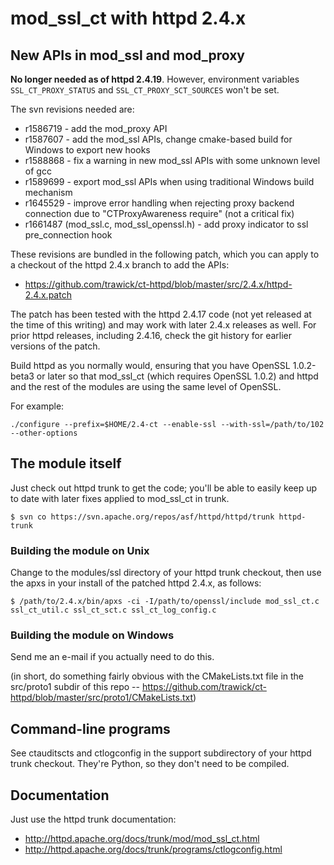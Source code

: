 mod\_ssl\_ct with httpd 2.4.x
=============================

## New APIs in mod_ssl and mod_proxy

**No longer needed as of httpd 2.4.19**.  However, environment variables ``SSL_CT_PROXY_STATUS`` and
``SSL_CT_PROXY_SCT_SOURCES`` won't be set.

The svn revisions needed are:

* r1586719 - add the mod_proxy API
* r1587607 - add the mod_ssl APIs, change cmake-based build for Windows to export new hooks
* r1588868 - fix a warning in new mod_ssl APIs with some unknown level of gcc
* r1589699 - export mod\_ssl APIs when using traditional Windows build mechanism
* r1645529 - improve error handling when rejecting proxy backend connection due to "CTProxyAwareness require" (not a critical fix)
* r1661487 (mod_ssl.c, mod_ssl_openssl.h) - add proxy indicator to ssl pre_connection hook

These revisions are bundled in the following patch, which you can apply to a checkout of the httpd 2.4.x branch to add the APIs:

* https://github.com/trawick/ct-httpd/blob/master/src/2.4.x/httpd-2.4.x.patch

The patch has been tested with the httpd 2.4.17 code (not yet released at the time of this writing) and may work with later 2.4.x releases as well.  For prior httpd releases, including 2.4.16, check the git history for earlier versions of the patch.

Build httpd as you normally would, ensuring that you have OpenSSL 1.0.2-beta3 or later so that mod\_ssl\_ct (which requires OpenSSL 1.0.2) and httpd and the rest of the modules are using the same level of OpenSSL.

For example:
```
./configure --prefix=$HOME/2.4-ct --enable-ssl --with-ssl=/path/to/102 --other-options
```

## The module itself

Just check out httpd trunk to get the code; you'll be able to easily keep up to date with later fixes applied to mod\_ssl\_ct in trunk.

```
$ svn co https://svn.apache.org/repos/asf/httpd/httpd/trunk httpd-trunk
```

### Building the module on Unix

Change to the modules/ssl directory of your httpd trunk checkout, then use the apxs in your install of the patched httpd 2.4.x, as follows:
```
$ /path/to/2.4.x/bin/apxs -ci -I/path/to/openssl/include mod_ssl_ct.c ssl_ct_util.c ssl_ct_sct.c ssl_ct_log_config.c
```

### Building the module on Windows

Send me an e-mail if you actually need to do this.

(in short, do something fairly obvious with the CMakeLists.txt file in the src/proto1 subdir of this repo -- https://github.com/trawick/ct-httpd/blob/master/src/proto1/CMakeLists.txt)

## Command-line programs

See ctauditscts and ctlogconfig in the support subdirectory of your httpd trunk checkout.  They're Python, so they don't need to be compiled.

## Documentation

Just use the httpd trunk documentation:

* http://httpd.apache.org/docs/trunk/mod/mod_ssl_ct.html
* http://httpd.apache.org/docs/trunk/programs/ctlogconfig.html
